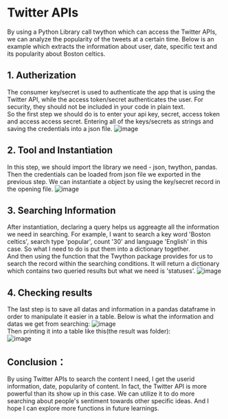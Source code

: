 # Twitter APIs
By using a Python Library call twython which can access the Twitter APIs, we can analyze the popularity of the tweets at a certain time. 
Below is an example which extracts the information about user, date, specific text and its popularity about Boston celtics.
## 1. Autherization
The consumer key/secret is used to authenticate the app that is using the Twitter API, while the access token/secret authenticates the user.  For security, they should not be included in your code in plain text.  
So the first step we should do is to enter your api key, secret, access token and access access secret.
Entering all of the keys/secrets as strings and saving the credentials into a json file.
![image](https://user-images.githubusercontent.com/90479627/134840271-f628f7ad-b99a-4bde-af7d-35254b18cf12.png)  

## 2. Tool and Instantiation
In this step, we should import the library we need - json, twython, pandas. Then the credentials can be loaded from json file we exported in the previous step.
We can instantiate a object by using the key/secret record in the opening file.
![image](https://user-images.githubusercontent.com/90479627/134841218-50bf7cf8-423e-4fed-b00e-7201660ab2e8.png)  

## 3. Searching Information
After instantiation, declaring a query helps us aggreagte all the information we need in searching. For example, I want to search a key word 'Boston celtics', search type 'popular', count '30' and language 'English' in this case. So what I need to do is put them into a dictionary together.  
And then using the function that the Twython package provides for us to search the record within the searching conditions. It will return a dictionary which contains two queried results but what we need is 'statuses'.
![image](https://user-images.githubusercontent.com/90479627/134842984-07f4beef-ec49-4df0-aca4-e25436033f65.png)

## 4. Checking results
The last step is to save all datas and information in a pandas dataframe in order to manipulate it easier in a table. Below is what the information and datas we get from searching:
![image](https://user-images.githubusercontent.com/90479627/134843832-c1856a2e-ad4d-493c-a21e-49f84166e644.png)  
Then printing it into a table like this(the result was folder):  
![image](https://user-images.githubusercontent.com/90479627/134844086-3db2799c-d309-4c46-aa01-78740899fa78.png)

## Conclusion：
By using Twitter APIs to search the content I need, I get the userid information, date, popularity of content. In fact, the Twitter API is more powerful than its show up in this case. We can utilize it to do more searching about people's sentiment towards other specific ideas. And I hope I can explore more functions in future learnings.
